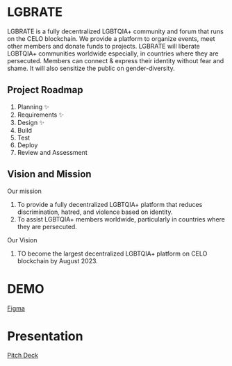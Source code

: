 # LGBRATE


LGBRATE is a fully decentralized LGBTQIA+ community and forum that runs on the CELO blockchain. We provide a platform to organize events, meet other members and donate funds to projects. LGBRATE will liberate LGBTQIA+ communities worldwide especially, in countries where they are persecuted. Members can connect & express their identity without fear and shame. It will also sensitize the public on gender-diversity.

## Project Roadmap

1. Planning ✨
2. Requirements ✨
3. Design ✨
4. Build
5. Test
6. Deploy
7. Review and Assessment

## Vision and Mission

Our mission
1. To provide a fully decentralized LGBTQIA+ platform that reduces discrimination, hatred, and violence based on identity.
2. To assist LGBTQIA+ members worldwide, particularly in countries where they are persecuted.

Our Vision
1. TO become the largest decentralized LGBTQIA+ platform on CELO blockchain by August 2023.


# DEMO

[Figma](https://www.figma.com/proto/zpSPXzKbaYbVkmA9R9OPa6/LGBRATE?page-id=0%3A1&node-id=33%3A2062&viewport=2686%2C-1249%2C0.7&scaling=scale-down&starting-point-node-id=33%3A2062)

# Presentation

[Pitch Deck](https://www.canva.com/design/DAFFxH8oCcc/jPTeZvJmX4rUy3OV55PCmA/view?utm_content=DAFFxH8oCcc&utm_campaign=designshare&utm_medium=link2&utm_source=sharebutton)
